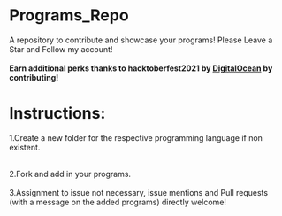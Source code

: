 # Programs_Repo
A repository to contribute and showcase your programs! Please Leave a Star and Follow my account!
<br><br>
**Earn additional perks thanks to hacktoberfest2021 by [DigitalOcean](https://hacktoberfest.digitalocean.com/) by contributing!**
<br>

# Instructions:

1.Create a new folder for the respective programming language if non existent.
<br><br>

2.Fork and add in your programs.
<br><br>
3.Assignment to issue not necessary, issue mentions and Pull requests (with a message on the added programs) directly welcome!
<br><br>
